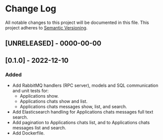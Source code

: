 # Change Log
All notable changes to this project will be documented in this file.
This project adheres to [Semantic Versioning](http://semver.org/).

## [UNRELEASED] - 0000-00-00

## [0.1.0] - 2022-12-10
### Added
- Add RabbitMQ handlers (RPC server), models and SQL communication and unit tests for:
    * Applications show.
    * Applications chats show and list.
    * Applications chats messages show, list, and search.
- Add Elasticsearch handling for Applications chats messages full text search.
- Add pagination to Applications chats list, and to Applications chats messages list and search.
- Add Dockerfile.
